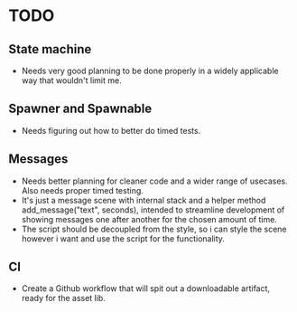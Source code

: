 # TODO

## State machine

- Needs very good planning to be done properly in a widely applicable way that wouldn't limit me.

## Spawner and Spawnable

- Needs figuring out how to better do timed tests.

## Messages

- Needs better planning for cleaner code and a wider range of usecases. Also needs proper timed testing.
- It's just a message scene with internal stack and a helper method add_message("text", seconds), intended to streamline development of showing messages one after another for the chosen amount of time.
- The script should be decoupled from the style, so i can style the scene however i want and use the script for the functionality.

## CI

- Create a Github workflow that will spit out a downloadable artifact, ready for the asset lib.
